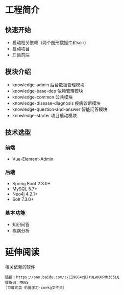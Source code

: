 # 工程简介

## 快速开始
 * 启动相关依赖（两个图形数据库和solr）
 * 启动项目
 * 启动前端
## 模块介绍

* knowledge-admin 后台数据管理模块
* knowledge-base-dep 依赖管理模块
* knowledge-common 公共模块
* knowledge-disease-diagnosis 疾病诊断模块
* knowledge-question-and-answer 智能问答模块
* knowledge-starter 项目启动模块

## 技术选型

### 前端

* Vue-Element-Admin

### 后端

* Spring Boot 2.3.0+
* MySQL 5.7+
* Neo4j 4.2.1+
* Solr 7.3.0+

### 基本功能

* 知识问答
* 疾病分析

# 延伸阅读

相关依赖的软件

```
链接：https://pan.baidu.com/s/1I9GG4zD2rULAKA6Mb365LQ 
提取码：MKGS
(百度网盘-机器学习-cmekg文件夹）
```
